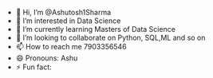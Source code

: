- 👋 Hi, I’m @Ashutosh1Sharma
- 👀 I’m interested in Data Science
- 🌱 I’m currently learning Masters of Data Science
- 💞️ I’m looking to collaborate on Python, SQL,ML and so on
- 📫 How to reach me 7903356546
- 😄 Pronouns: Ashu
- ⚡ Fun fact: 

<!---
Ashutosh1Sharma/Ashutosh1Sharma is a ✨ special ✨ repository because its `README.md` (this file) appears on your GitHub profile.
You can click the Preview link to take a look at your changes.
--->
